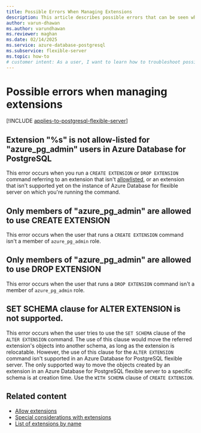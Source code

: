 ```yaml
---
title: Possible Errors When Managing Extensions
description: This article describes possible errors that can be seen when managing extensions in an Azure Database for PostgreSQL flexible server.
author: varun-dhawan
ms.author: varundhawan
ms.reviewer: maghan
ms.date: 02/14/2025
ms.service: azure-database-postgresql
ms.subservice: flexible-server
ms.topic: how-to
# customer intent: As a user, I want to learn how to troubleshoot possible errors that might occur while managing extensions in an Azure Database for PostgreSQL flexible server.
---
```


# Possible errors when managing extensions

[!INCLUDE [applies-to-postgresql-flexible-server](~/reusable-content/ce-skilling/azure/includes/postgresql/includes/applies-to-postgresql-flexible-server.md)]

## Extension "%s" is not allow-listed for "azure_pg_admin" users in Azure Database for PostgreSQL

This error occurs when you run a `CREATE EXTENSION` or `DROP EXTENSION` command referring to an extension that isn't [allowlisted](how-to-allow-extensions.md), or an extension that isn't supported yet on the instance of Azure Database for flexible server on which you're running the command.

## Only members of "azure_pg_admin" are allowed to use CREATE EXTENSION

This error occurs when the user that runs a `CREATE EXTENSION` command isn't a member of `azure_pg_admin` role.

## Only members of "azure_pg_admin" are allowed to use DROP EXTENSION

This error occurs when the user that runs a `DROP EXTENSION` command isn't a member of `azure_pg_admin` role.

## SET SCHEMA clause for ALTER EXTENSION is not supported.

This error occurs when the user tries to use the `SET SCHEMA` clause of the `ALTER EXTENSION` command. The use of this clause would move the referred extension's objects into another schema, as long as the extension is relocatable. However, the use of this clause for the `ALTER EXTENSION` command isn't supported in an Azure Database for PostgreSQL flexible server. The only supported way to move the objects created by an extension in an Azure Database for PostgreSQL flexible server to a specific schema is at creation time. Use the `WITH SCHEMA` clause of `CREATE EXTENSION`.

## Related content

- [Allow extensions](how-to-allow-extensions.md)
- [Special considerations with extensions](concepts-extensions-considerations.md)
- [List of extensions by name](concepts-extensions-versions.md)
